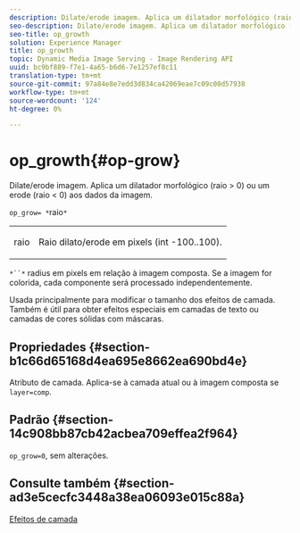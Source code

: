 ```yaml
---
description: Dilate/erode imagem. Aplica um dilatador morfológico (raio > 0) ou um erode (raio < 0) aos dados da imagem.
seo-description: Dilate/erode imagem. Aplica um dilatador morfológico (raio > 0) ou um erode (raio < 0) aos dados da imagem.
seo-title: op_growth
solution: Experience Manager
title: op_growth
topic: Dynamic Media Image Serving - Image Rendering API
uuid: bc9bf889-f7e1-4a65-b6d6-7e1257ef8c11
translation-type: tm+mt
source-git-commit: 97a84e8e7edd3d834ca42069eae7c09c00d57938
workflow-type: tm+mt
source-wordcount: '124'
ht-degree: 0%

---
```



# op_growth{#op-grow}

Dilate/erode imagem. Aplica um dilatador morfológico (raio > 0) ou um erode (raio &lt; 0) aos dados da imagem.

`op_grow= *`raio`*`

<table id="simpletable_3BAA4523D29E447FA7A4C9009B3E8344"> 
 <tr class="strow"> 
  <td class="stentry"> <p><span class="codeph"><span class="varname"> raio</span></span> </p> </td> 
  <td class="stentry"> <p>Raio dilato/erode em pixels (int -100..100). </p></td> 
 </tr> 
</table>

`*``*` radius em pixels em relação à imagem composta. Se a imagem for colorida, cada componente será processado independentemente.

Usada principalmente para modificar o tamanho dos efeitos de camada. Também é útil para obter efeitos especiais em camadas de texto ou camadas de cores sólidas com máscaras.

## Propriedades {#section-b1c66d65168d4ea695e8662ea690bd4e}

Atributo de camada. Aplica-se à camada atual ou à imagem composta se `layer=comp`.

## Padrão {#section-14c908bb87cb42acbea709effea2f964}

`op_grow=0`, sem alterações.

## Consulte também {#section-ad3e5cecfc3448a38ea06093e015c88a}

[Efeitos de camada](../../../../../is-api/http-ref/image-serving-api-ref/c-http-protocol-reference/c-syntax-and-features/r-layer-effects.md#reference-82a6b5311b3d4471ad2799adb3b2201c)

